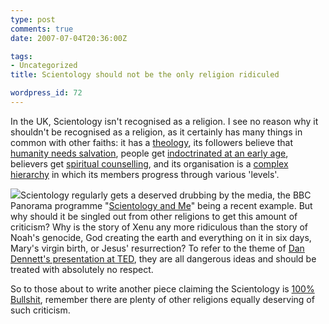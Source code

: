 ```yaml
---
type: post
comments: true
date: 2007-07-04T20:36:00Z

tags:
- Uncategorized
title: Scientology should not be the only religion ridiculed

wordpress_id: 72
---
```


In the UK, Scientology isn't recognised as a religion. I see no reason why it shouldn't be recognised as a religion, as it certainly has many things in common with other faiths: it has a [theology](http://theology.scientology.org/scientology-religion.htm), its followers believe that [humanity needs salvation](http://www.bonafidescientology.org/Chapter/02/page08.htm), people get [indoctrinated at an early age](http://www.flickr.com/photos/27073477@N00/474774828/), believers get [spiritual counselling](http://www.auditing.org/), and its organisation is a [complex hierarchy](http://www.approvedscientology.org/page001.htm) in which its members progress through various 'levels'.





![](/images/Xenu_BBC_Panorama.jpg)Scientology regularly gets a deserved drubbing by the media, the BBC Panorama programme "[Scientology and Me](http://www.youtube.com/watch?v=Y3pG49lg5AU&mode=related&search=)" being a recent example. But why should it be singled out from other religions to get this amount of criticism? Why is the story of Xenu any more ridiculous than the story of Noah's genocide, God creating the earth and everything on it in six days, Mary's virgin birth, or Jesus' resurrection? To refer to the theme of [Dan Dennett's presentation at TED](http://www.ballofstringtheory.com/philosophy/dangerousmemes.bst), they are all dangerous ideas and should be treated with absolutely no respect.





So to those about to write another piece claiming the Scientology is [100% Bullshit](http://goforit.comicgen.com/rants/scientology.html), remember there are plenty of other religions equally deserving of such criticism.
